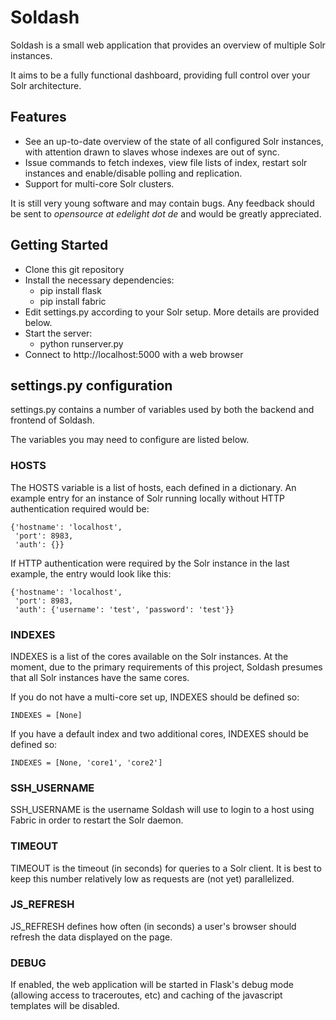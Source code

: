 # Soldash

Soldash is a small web application that provides an overview of multiple Solr instances. 

It aims to be a fully functional dashboard, providing full control over your Solr architecture. 

## Features
* See an up-to-date overview of the state of all configured Solr instances, with attention drawn to slaves whose indexes are out of sync.
* Issue commands to fetch indexes, view file lists of index, restart solr instances and enable/disable polling and replication.
* Support for multi-core Solr clusters.

It is still very young software and may contain bugs. Any feedback should be sent to _opensource at edelight dot de_ and would be greatly appreciated.

## Getting Started
* Clone this git repository
* Install the necessary dependencies:
    * pip install flask
    * pip install fabric
* Edit settings.py according to your Solr setup. More details are provided below.
* Start the server:
    * python runserver.py
* Connect to http://localhost:5000 with a web browser

## settings.py configuration
settings.py contains a number of variables used by both the backend and frontend of Soldash. 

The variables you may need to configure are listed below.  

### HOSTS
The HOSTS variable is a list of hosts, each defined in a dictionary. An example entry for an instance of Solr running locally without HTTP authentication required would be:

    {'hostname': 'localhost', 
     'port': 8983, 
     'auth': {}}

If HTTP authentication were required by the Solr instance in the last example, the entry would look like this:

    {'hostname': 'localhost', 
     'port': 8983, 
     'auth': {'username': 'test', 'password': 'test'}}

### INDEXES
INDEXES is a list of the cores available on the Solr instances. At the moment, due to the primary requirements of this project, Soldash presumes that all Solr instances have the same cores.

If you do not have a multi-core set up, INDEXES should be defined so:

    INDEXES = [None]

If you have a default index and two additional cores, INDEXES should be defined so:

    INDEXES = [None, 'core1', 'core2']

### SSH_USERNAME
SSH_USERNAME is the username Soldash will use to login to a host using Fabric in order to restart the Solr daemon.

### TIMEOUT
TIMEOUT is the timeout (in seconds) for queries to a Solr client. It is best to keep this number relatively low as requests are (not yet) parallelized.

### JS_REFRESH
JS_REFRESH defines how often (in seconds) a user's browser should refresh the data displayed on the page.

### DEBUG
If enabled, the web application will be started in Flask's debug mode (allowing access to traceroutes, etc) and caching of the javascript templates will be disabled. 
